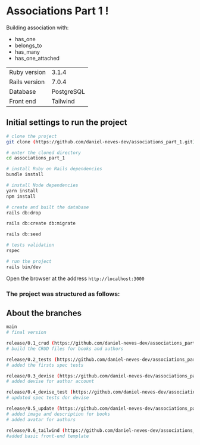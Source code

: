 # Associations Part 1 !

Building association with:
- has_one
- belongs_to
- has_many
- has_one_attached

<table>
  <tr>
    <td>Ruby version</td>
    <td>
      3.1.4
    </td>
  </tr>
  <tr>
    <td>Rails version</td>
    <td>
      7.0.4
    </td>
  </tr>
  <tr>
    <td>Database</td>
    <td>
      PostgreSQL
    </td>
  </tr>
<tr>
    <td>Front end</td>
    <td>
      Tailwind
    </td>
  </tr>
</table>

## Initial settings to run the project

```bash
# clone the project
git clone (https://github.com/daniel-neves-dev/associations_part_1.git)

# enter the cloned directory
cd associations_part_1

# install Ruby on Rails dependencies
bundle install

# install Node dependencies
yarn install
npm install

# create and built the database
rails db:drop

rails db:create db:migrate

rails db:seed

# tests validation
rspec

# run the project
rails bin/dev
```

Open the browser at the address `http://localhost:3000`

### The project was structured as follows:
## About the branches

```bash
main
# final version

release/0.1_crud (https://github.com/daniel-neves-dev/associations_part_1/compare/main...release/0.1_crud)
# build the CRUD files for books and authors

release/0.2_tests (https://github.com/daniel-neves-dev/associations_part_1/compare/main...release/0.2_tests)
# added the firsts spec tests

release/0.3_devise (https://github.com/daniel-neves-dev/associations_part_1/compare/main...release/0.3_devise)
# added devise for author account

release/0.4_devise_test (https://github.com/daniel-neves-dev/associations_part_1/compare/main...release/0.4_devise_test)
# updated spec tests dor devise

release/0.5_update (https://github.com/daniel-neves-dev/associations_part_1/compare/main...release/0.5_update)
# added image and description for books
# added avatar for authors

release/0.6_tailwind (https://github.com/daniel-neves-dev/associations_part_1/compare/main...release/0.6_tailwind)
#added basic front-end template 
```
